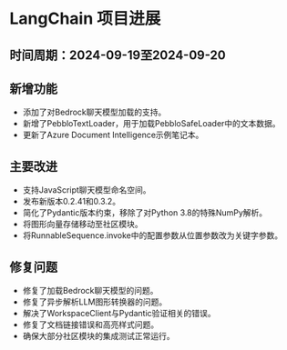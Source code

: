 # LangChain 项目进展

## 时间周期：2024-09-19至2024-09-20

## 新增功能
- 添加了对Bedrock聊天模型加载的支持。
- 新增了PebbloTextLoader，用于加载PebbloSafeLoader中的文本数据。
- 更新了Azure Document Intelligence示例笔记本。

## 主要改进
- 支持JavaScript聊天模型命名空间。
- 发布新版本0.2.41和0.3.2。
- 简化了Pydantic版本约束，移除了对Python 3.8的特殊NumPy解析。
- 将图形向量存储移动至社区模块。
- 将RunnableSequence.invoke中的配置参数从位置参数改为关键字参数。

## 修复问题
- 修复了加载Bedrock聊天模型的问题。
- 修复了异步解析LLM图形转换器的问题。
- 解决了WorkspaceClient与Pydantic验证相关的错误。
- 修复了文档链接错误和高亮样式问题。
- 确保大部分社区模块的集成测试正常运行。